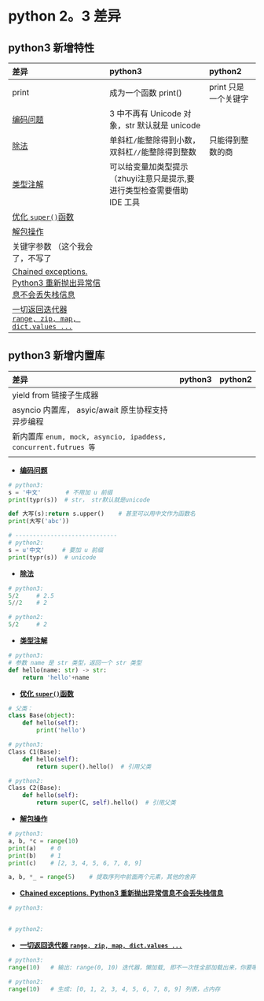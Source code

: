 # python 2。3 差异

## python3 新增特性

| 差异 <a id="dif_top"><a> |python3 | python2
| :--- |:---|:---
| print | 成为一个函数 print() | print 只是一个关键字
| <a href="#1">编码问题</a>  | 3 中不再有 Unicode 对象，str 默认就是 unicode | 
|<a href="#2">除法</a>   |  单斜杠`/`能整除得到小数，双斜杠`//`能整除得到整数  | 只能得到整数的商
| <a href="#3">类型注解</a>  | 可以给变量加类型提示（zhuyi注意只是提示,要进行类型检查需要借助 IDE 工具  |
| <a href="#4">优化 `super()`函数</a>  |   |
|  <a href="#5">解包操作</a> |   |
|  关键字参数 （这个我会了，不写了 |   |
| <a href="#6">Chained exceptions. Python3 重新抛出异常信息不会丢失栈信息</a>  |   |
| <a href="#7">一切返回迭代器<br> `range, zip, map, dict.values ...` </a>  |   |

## python3 新增内置库
| 差异 <a id="ku_top"><a> |python3 | python2
| :--- |:---|:---
| yield from 链接子生成器  |   |
|  asyncio 内置库， asyic/await 原生协程支持异步编程 |   |
| 新内置库 `enum, mock, asyncio, ipaddess, concurrent.futrues 等`  |   |
|   |   |


- **<a href="#dif_top">编码问题 <a id="1"><a>**



```py
# python3:
s = '中文'       # 不用加 u 前缀
print(typr(s))  # str， str默认就是unicode

def 大写(s):return s.upper()    # 甚至可以用中文作为函数名
print(大写('abc'))

# -----------------------------
# python2:
s = u'中文'     # 要加 u 前缀
print(typr(s))  # unicode
```


- **<a href="#dif_top">除法 <a id="2"><a>**

```py
# python3:
5/2     # 2.5
5//2    # 2

# python2:
5/2     # 2
```



- **<a href="#dif_top">类型注解 <a id="3"><a>**
```py
# python3:
# 参数 name 是 str 类型，返回一个 str 类型
def hello(name: str) -> str:
    return 'hello'+name
```




- **<a href="#dif_top">优化 `super()`函数 <a id="4"><a>**

```py
# 父类：
class Base(object):
    def hello(self):
        print('hello')

# python3:
Class C1(Base):
    def hello(self):
        return super().hello()  # 引用父类

# python2:
Class C2(Base):
    def hello(self):
        return super(C, self).hello()  # 引用父类
```



- **<a href="#dif_top">解包操作 <a id="5"><a>**

```py
# python3:
a, b, *c = range(10)
print(a)    # 0
print(b)    # 1
print(c)    # [2, 3, 4, 5, 6, 7, 8, 9]

a, b, *_ = range(5)    # 提取序列中前面两个元素，其他的舍弃

```


- **<a href="#dif_top">Chained exceptions. Python3 重新抛出异常信息不会丢失栈信息 <a id="6"><a>**


```py
# python3:


# python2:

```


- **<a href="#dif_top">一切返回迭代器 `range, zip, map, dict.values ...` <a id="7"><a>**

```py
# python3:
range(10)   # 输出: range(0, 10) 迭代器，懒加载, 即不一次性全部加载出来，你要哪一个才给你哪一个，优化性能

# python2:
range(10)   # 生成: [0, 1, 2, 3, 4, 5, 6, 7, 8, 9] 列表，占内存
```
